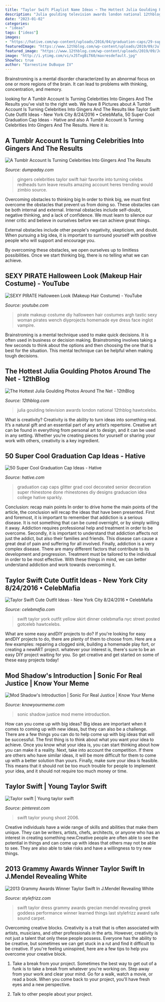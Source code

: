 ```yaml
---
title: "Taylor Swift Playlist Name Ideas ~ The Hottest Julia Goulding Photos Around The Net"
description: "Julia goulding television awards london national 12thblog hawtcelebs"
date: "2023-01-02"
categories:
- "ideas"
tags: ["ideas"]
images:
- "https://hative.com/wp-content/uploads/2016/04/graduation-caps/29-super-cool-graduation-cap-ideas.jpg"
featuredImage: "https://www.12thblog.com/wp-content/uploads/2019/09/Julia-Goulding-26.jpg"
featured_image: "https://www.12thblog.com/wp-content/uploads/2019/09/Julia-Goulding-26.jpg"
image: "http://i.ytimg.com/vi/xJ5TxgBiT60/maxresdefault.jpg"
ShowToc: true
author: "Earnestine DuBuque IV"
---
```



Brainstroming is a mental disorder characterized by an abnormal focus on one or more regions of the brain. It can lead to problems with thinking, concentration, and memory.

	

		
looking for A Tumblr Account Is Turning Celebrities Into Gingers And The Results you've visit to the right web. We have 8 Pictures about A Tumblr Account Is Turning Celebrities Into Gingers And The Results like Taylor Swift Cute Outfit Ideas - New York City 8/24/2016 • CelebMafia, 50 Super Cool Graduation Cap Ideas - Hative and also A Tumblr Account Is Turning Celebrities Into Gingers And The Results. Here it is:
		
    
## A Tumblr Account Is Turning Celebrities Into Gingers And The Results

<img loading=lazy src="http://www.dumpaday.com/wp-content/uploads/2015/05/gingers-20.jpg" onerror="this.onerror=null;this.src='https://tse3.mm.bing.net/th?id=OIP._ixYg07xM8wF0_YFtyRIUAHaGy&amp;pid=15.1';" alt="A Tumblr Account Is Turning Celebrities Into Gingers And The Results">

_Source: dumpaday.com_

>gingers celebrities taylor swift hair favorite into turning celebs redheads turn leave results amazing account heres trending would zimbio source. 

	

Overcoming obstacles to thinking big
In order to think big, we must first overcome the obstacles that prevent us from doing so. These obstacles can be both internal and external.
Internal obstacles include self-doubt, negative thinking, and a lack of confidence. We must learn to silence our inner critic and believe in ourselves before we can achieve great things.

External obstacles include other people's negativity, skepticism, and doubt. When pursuing a big idea, it is important to surround yourself with positive people who will support and encourage you.

By overcoming these obstacles, we open ourselves up to limitless possibilities. Once we start thinking big, there is no telling what we can achieve.

    
## SEXY PIRATE Halloween Look (Makeup Hair Costume) - YouTube

<img loading=lazy src="http://i.ytimg.com/vi/xJ5TxgBiT60/maxresdefault.jpg" onerror="this.onerror=null;this.src='https://tse1.mm.bing.net/th?id=OIP.y0dq1JjPdIm4EsF5vzz9HAHaEK&amp;pid=15.1';" alt="SEXY PIRATE Halloween Look (Makeup Hair Costume) - YouTube">

_Source: youtube.com_

>pirate makeup costume diy halloween hair costumes argh tastic sexy woman pirates wench diyprojects homemade eye dress face inglot vampire. 

	

Brainstroming is a mental technique used to make quick decisions. It is often used in business or decision making. Brainstroming involves taking a few seconds to think about the options and then choosing the one that is best for the situation. This mental technique can be helpful when making tough decisions.

    
## The Hottest Julia Goulding Photos Around The Net - 12thBlog

<img loading=lazy src="https://www.12thblog.com/wp-content/uploads/2019/09/Julia-Goulding-26.jpg" onerror="this.onerror=null;this.src='https://tse1.mm.bing.net/th?id=OIP.a0bnAhD9Hi1dCL6Q6bqDAQHaL3&amp;pid=15.1';" alt="The Hottest Julia Goulding Photos Around The Net - 12thBlog">

_Source: 12thblog.com_

>julia goulding television awards london national 12thblog hawtcelebs. 

	

What is creativity?
Creativity is the ability to turn ideas into something real. It’s a natural gift and an essential part of any artist’s repertoire. Creative art can be found in everything from personal art to design, and it can be used in any setting. Whether you’re creating pieces for yourself or sharing your work with others, creativity is a key ingredient.

    
## 50 Super Cool Graduation Cap Ideas - Hative

<img loading=lazy src="https://hative.com/wp-content/uploads/2016/04/graduation-caps/29-super-cool-graduation-cap-ideas.jpg" onerror="this.onerror=null;this.src='https://tse2.mm.bing.net/th?id=OIP.wGjxiClieYNM1PlY1yNDnQHaIh&amp;pid=15.1';" alt="50 Super Cool Graduation Cap Ideas - Hative">

_Source: hative.com_

>graduation cap caps glitter grad cool decorated senior decoration super rhinestone done rhinestones diy designs graduacion idea college hative sparkly. 

	

Conclusion: recap main points
In order to drive home the main points of the article, the conclusion will recap the ideas that have been presented. First and foremost, it is important to remember that addiction is a serious disease. It is not something that can be cured overnight, or by simply willing it away. Addiction requires professional help and treatment in order to be overcome. Secondly, it is important to understand that addiction affects not just the addict, but also their families and friends. This disease can cause a great deal of pain and suffering for all involved. Finally, addiction is a very complex disease. There are many different factors that contribute to its development and progression. Treatment must be tailored to the individual in order to be most effective. With these things in mind, we can better understand addiction and work towards overcoming it.

    
## Taylor Swift Cute Outfit Ideas - New York City 8/24/2016 • CelebMafia

<img loading=lazy src="https://celebmafia.com/wp-content/uploads/2016/08/taylor-swift-cute-outfit-ideas-new-york-city-8-24-2016-18.jpg" onerror="this.onerror=null;this.src='https://tse2.mm.bing.net/th?id=OIP.bHi4mXg2NJNISHiLUfMLWgHaLH&amp;pid=15.1';" alt="Taylor Swift Cute Outfit Ideas - New York City 8/24/2016 • CelebMafia">

_Source: celebmafia.com_

>swift taylor york outfit yellow skirt dinner celebmafia nyc street posted gotceleb hawtcelebs. 

	

What are some easy andDIY projects to do?
If you're looking for easy andDIY projects to do, there are plenty of them to choose from. Here are a few examples: repairing a clogged sink, building a homemade play fort, or creating a newART project. whatever your interest is, there's sure to be an easy DIY project waiting for you. So get creative and get started on some of these easy projects today!

    
## Mod Shadow&#039;s Introduction | Sonic For Real Justice | Know Your Meme

<img loading=lazy src="http://i2.kym-cdn.com/photos/images/facebook/000/971/687/936.png" onerror="this.onerror=null;this.src='https://tse3.mm.bing.net/th?id=OIP.dxWWTXgWrzP-F_6iUdyxyAHaIh&amp;pid=15.1';" alt="Mod Shadow&#039;s Introduction | Sonic For Real Justice | Know Your Meme">

_Source: knowyourmeme.com_

>sonic shadow justice mod meme introduction. 

	

How can you come up with big ideas?
Big ideas are important when it comes to coming up with new ideas, but they can also be a challenge. There are a few things you can do to help come up with big ideas that will be successful. The first thing is to think about what you want your idea to achieve. Once you know what your idea is, you can start thinking about how you can make it a reality. Next, take into account the competition. If there are others who have similar ideas, it will be more difficult for them to come up with a better solution than yours. Finally, make sure your idea is feasible. This means that it should not be too much trouble for people to implement your idea, and it should not require too much money or time.

    
## Taylor Swift | Young Taylor Swift

<img loading=lazy src="https://i.pinimg.com/originals/3b/ac/10/3bac1051d016e4d0a868f180b84a4be6.jpg" onerror="this.onerror=null;this.src='https://tse1.mm.bing.net/th?id=OIP.7UtL0xGgQRcPSTv0kpRCIAHaLG&amp;pid=15.1';" alt="Taylor swift | Young taylor swift">

_Source: pinterest.com_

>swift taylor young shoot 2006. 

	

Creative individuals have a wide range of skills and abilities that make them unique. They can be writers, artists, chefs, architects, or anyone who has an interest in creating something new.Creative people are often able to see the potential in things and can come up with ideas that others may not be able to see. They are also able to take risks and have a willingness to try new things.

    
## 2013 Grammy Awards Winner Taylor Swift In J.Mendel Revealing White

<img loading=lazy src="http://cdn.stylefrizz.com/img/taylor-swift-white-grecian-dress-2013-grammy-awards.jpg" onerror="this.onerror=null;this.src='https://tse4.mm.bing.net/th?id=OIP.KDoixkE0rWsXvFiqgGKXvwHaLW&amp;pid=15.1';" alt="2013 Grammy Awards Winner Taylor Swift In J.Mendel Revealing White">

_Source: stylefrizz.com_

>swift taylor dress grammy awards grecian mendel revealing greek goddess performance winner learned things last stylefrizz award safe sound carpet. 

	

Overcoming creative blocks.
Creativity is a trait that is often associated with artists, musicians, and other professionals in the arts. However, creativity is not just a talent that only these people possess. Everyone has the ability to be creative, but sometimes we can get stuck in a rut and find it difficult to be creative. If you're feeling uninspired, here are a few tips to help you overcome your creative block.
1. Take a break from your project. Sometimes the best way to get out of a funk is to take a break from whatever you're working on. Step away from your work and clear your mind. Go for a walk, watch a movie, or read a book. When you come back to your project, you'll have fresh eyes and a new perspective.

2. Talk to other people about your project.

